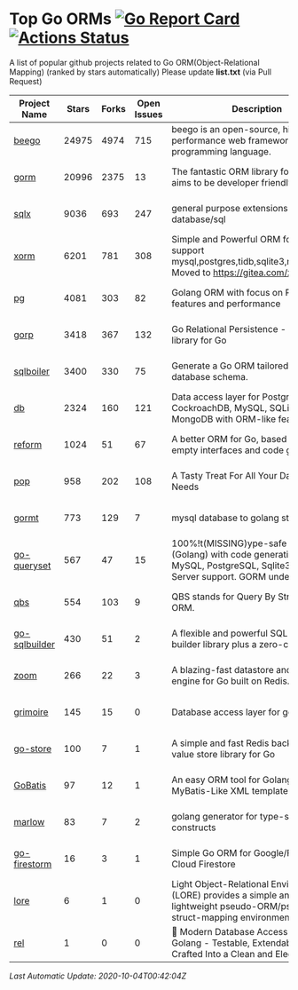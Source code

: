 # Top Go ORMs [![Go Report Card](https://goreportcard.com/badge/github.com/d-tsuji/awesome-go-orms)](https://goreportcard.com/report/github.com/d-tsuji/awesome-go-orms) [![Actions Status](https://github.com/d-tsuji/awesome-go-orms/workflows/CI/badge.svg)](https://github.com/d-tsuji/awesome-go-orms/actions)
A list of popular github projects related to Go ORM(Object-Relational Mapping) (ranked by stars automatically)
Please update **list.txt** (via Pull Request)

| Project Name | Stars | Forks | Open Issues | Description | Last Update |
| ------------ | ----- | ----- | ----------- | ----------- | ----------- |
| [beego](https://github.com/astaxie/beego) | 24975 | 4974 | 715 | beego is an open-source, high-performance web framework for the Go programming language. | 2020-10-03 21:00:12 |
| [gorm](https://github.com/go-gorm/gorm) | 20996 | 2375 | 13 | The fantastic ORM library for Golang, aims to be developer friendly | 2020-10-03 17:55:30 |
| [sqlx](https://github.com/jmoiron/sqlx) | 9036 | 693 | 247 | general purpose extensions to golang's database/sql | 2020-10-02 16:00:12 |
| [xorm](https://github.com/go-xorm/xorm) | 6201 | 781 | 308 | Simple and Powerful ORM for Go, support mysql,postgres,tidb,sqlite3,mssql,oracle, Moved to https://gitea.com/xorm/xorm | 2020-10-03 06:58:12 |
| [pg](https://github.com/go-pg/pg) | 4081 | 303 | 82 | Golang ORM with focus on PostgreSQL features and performance | 2020-10-03 14:35:12 |
| [gorp](https://github.com/go-gorp/gorp) | 3418 | 367 | 132 | Go Relational Persistence - an ORM-ish library for Go | 2020-10-01 10:14:34 |
| [sqlboiler](https://github.com/volatiletech/sqlboiler) | 3400 | 330 | 75 | Generate a Go ORM tailored to your database schema. | 2020-10-03 21:46:42 |
| [db](https://github.com/upper/db) | 2324 | 160 | 121 | Data access layer for PostgreSQL, CockroachDB, MySQL, SQLite and MongoDB with ORM-like features. | 2020-10-03 16:13:00 |
| [reform](https://github.com/go-reform/reform) | 1024 | 51 | 67 | A better ORM for Go, based on non-empty interfaces and code generation. | 2020-10-04 00:22:20 |
| [pop](https://github.com/gobuffalo/pop) | 958 | 202 | 108 | A Tasty Treat For All Your Database Needs | 2020-10-03 16:06:10 |
| [gormt](https://github.com/xxjwxc/gormt) | 773 | 129 | 7 | mysql database to golang struct | 2020-10-01 21:11:11 |
| [go-queryset](https://github.com/jirfag/go-queryset) | 567 | 47 | 15 | 100%!t(MISSING)ype-safe ORM for Go (Golang) with code generation and MySQL, PostgreSQL, Sqlite3, SQL Server support. GORM under the hood. | 2020-10-01 08:47:35 |
| [qbs](https://github.com/coocood/qbs) | 554 | 103 | 9 | QBS stands for Query By Struct. A Go ORM. | 2020-09-23 14:54:19 |
| [go-sqlbuilder](https://github.com/huandu/go-sqlbuilder) | 430 | 51 | 2 | A flexible and powerful SQL string builder library plus a zero-config ORM. | 2020-09-28 11:19:28 |
| [zoom](https://github.com/albrow/zoom) | 266 | 22 | 3 | A blazing-fast datastore and querying engine for Go built on Redis. | 2020-10-01 10:37:43 |
| [grimoire](https://github.com/Fs02/grimoire) | 145 | 15 | 0 | Database access layer for golang | 2020-10-01 06:53:44 |
| [go-store](https://github.com/gosuri/go-store) | 100 | 7 | 1 | A simple and fast Redis backed key-value store library for Go | 2020-09-28 11:20:45 |
| [GoBatis](https://github.com/runner-mei/GoBatis) | 97 | 12 | 1 | An easy ORM tool for Golang, support MyBatis-Like XML template SQL | 2020-09-14 01:39:50 |
| [marlow](https://github.com/dadleyy/marlow) | 83 | 7 | 2 | golang generator for type-safe sql api constructs | 2020-08-18 14:11:29 |
| [go-firestorm](https://github.com/jschoedt/go-firestorm) | 16 | 3 | 1 | Simple Go ORM for Google/Firebase Cloud Firestore | 2020-09-02 01:58:59 |
| [lore](https://github.com/abrahambotros/lore) | 6 | 1 | 0 | Light Object-Relational Environment (LORE) provides a simple and lightweight pseudo-ORM/pseudo-struct-mapping environment for Go | 2020-07-01 08:56:52 |
| [rel](https://github.com/Fs02/rel) | 1 | 0 | 0 | :school_satchel: Modern Database Access Layer for Golang - Testable, Extendable and Crafted Into a Clean and Elegant API | 2020-10-01 23:44:08 |

*Last Automatic Update: 2020-10-04T00:42:04Z*